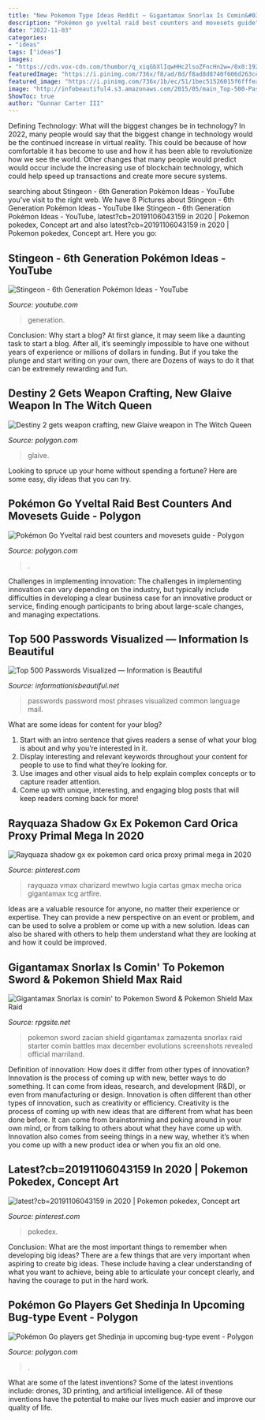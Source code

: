 ```yaml
---
title: "New Pokemon Type Ideas Reddit ~ Gigantamax Snorlax Is Comin&#039; To Pokemon Sword &amp; Pokemon Shield Max Raid"
description: "Pokémon go yveltal raid best counters and movesets guide"
date: "2022-11-03"
categories:
- "ideas"
tags: ["ideas"]
images:
- "https://cdn.vox-cdn.com/thumbor/q_xiqGbXlIqwHHc2lsoZFncHn2w=/0x0:1920x1080/1820x1213/filters:focal(815x309:1121x615)/cdn.vox-cdn.com/uploads/chorus_image/image/69306253/maxresdefault-1.0.0.jpeg"
featuredImage: "https://i.pinimg.com/736x/f8/ad/8d/f8ad8d8740f606d263cefec35857408f.jpg"
featured_image: "https://i.pinimg.com/736x/1b/ec/51/1bec51526015f6fffea1fbd8f07c75c1.jpg"
image: "http://infobeautiful4.s3.amazonaws.com/2015/05/main_Top-500-Passwords.png"
ShowToc: true
author: "Gunnar Carter III"
---
```



Defining Technology: What will the biggest changes be in technology?
In 2022, many people would say that the biggest change in technology would be the continued increase in virtual reality. This could be because of how comfortable it has become to use and how it has been able to revolutionize how we see the world. Other changes that many people would predict would occur include the increasing use of blockchain technology, which could help speed up transactions and create more secure systems.

	

		
searching about Stingeon - 6th Generation Pokémon Ideas - YouTube you've visit to the right web. We have 8 Pictures about Stingeon - 6th Generation Pokémon Ideas - YouTube like Stingeon - 6th Generation Pokémon Ideas - YouTube, latest?cb=20191106043159 in 2020 | Pokemon pokedex, Concept art and also latest?cb=20191106043159 in 2020 | Pokemon pokedex, Concept art. Here you go:
		
    
## Stingeon - 6th Generation Pokémon Ideas - YouTube

<img loading=lazy src="https://i.ytimg.com/vi/ddajE99971k/maxresdefault.jpg" onerror="this.onerror=null;this.src='https://tse2.mm.bing.net/th?id=OIP.bMCtomhXkrG82m2p2VYXjAHaEK&amp;pid=15.1';" alt="Stingeon - 6th Generation Pokémon Ideas - YouTube">

_Source: youtube.com_

>generation. 

	

Conclusion: Why start a blog?
At first glance, it may seem like a daunting task to start a blog. After all, it’s seemingly impossible to have one without years of experience or millions of dollars in funding. But if you take the plunge and start writing on your own, there are Dozens of ways to do it that can be extremely rewarding and fun.

    
## Destiny 2 Gets Weapon Crafting, New Glaive Weapon In The Witch Queen

<img loading=lazy src="https://cdn.vox-cdn.com/thumbor/bq5hKbg5Q0eKXxFtczDeeHRaJas=/0x38:1920x1043/fit-in/1200x630/cdn.vox-cdn.com/uploads/chorus_asset/file/22803065/wq_3_fig_1_1080.jpg" onerror="this.onerror=null;this.src='https://tse1.mm.bing.net/th?id=OIP.3wILLBg4re3jFau2eAqM1AHaD4&amp;pid=15.1';" alt="Destiny 2 gets weapon crafting, new Glaive weapon in The Witch Queen">

_Source: polygon.com_

>glaive. 

	

Looking to spruce up your home without spending a fortune? Here are some easy, diy ideas that you can try. 

    
## Pokémon Go Yveltal Raid Best Counters And Movesets Guide - Polygon

<img loading=lazy src="https://cdn.vox-cdn.com/thumbor/q_xiqGbXlIqwHHc2lsoZFncHn2w=/0x0:1920x1080/1820x1213/filters:focal(815x309:1121x615)/cdn.vox-cdn.com/uploads/chorus_image/image/69306253/maxresdefault-1.0.0.jpeg" onerror="this.onerror=null;this.src='https://tse1.mm.bing.net/th?id=OIP.uMcngtiJtPNLPRssSawa3wHaE7&amp;pid=15.1';" alt="Pokémon Go Yveltal raid best counters and movesets guide - Polygon">

_Source: polygon.com_

>. 

	

Challenges in implementing innovation:
The challenges in implementing innovation can vary depending on the industry, but typically include difficulties in developing a clear business case for an innovative product or service, finding enough participants to bring about large-scale changes, and managing expectations.

    
## Top 500 Passwords Visualized — Information Is Beautiful

<img loading=lazy src="http://infobeautiful4.s3.amazonaws.com/2015/05/main_Top-500-Passwords.png" onerror="this.onerror=null;this.src='https://tse3.mm.bing.net/th?id=OIP.MLN_le8kcSglPQD1IIqrOAHaDt&amp;pid=15.1';" alt="Top 500 Passwords Visualized — Information is Beautiful">

_Source: informationisbeautiful.net_

>passwords password most phrases visualized common language mail. 

	

What are some ideas for content for your blog?
1. Start with an intro sentence that gives readers a sense of what your blog is about and why you’re interested in it.
2. Display interesting and relevant keywords throughout your content for people to use to find what they’re looking for.
3. Use images and other visual aids to help explain complex concepts or to capture reader attention.
4. Come up with unique, interesting, and engaging blog posts that will keep readers coming back for more!

    
## Rayquaza Shadow Gx Ex Pokemon Card Orica Proxy Primal Mega In 2020

<img loading=lazy src="https://i.pinimg.com/736x/1b/ec/51/1bec51526015f6fffea1fbd8f07c75c1.jpg" onerror="this.onerror=null;this.src='https://tse4.mm.bing.net/th?id=OIP.fGu_3ZdQMdslHL4eTKIO7wAAAA&amp;pid=15.1';" alt="Rayquaza shadow gx ex pokemon card orica proxy primal mega in 2020">

_Source: pinterest.com_

>rayquaza vmax charizard mewtwo lugia cartas gmax mecha orica gigantamax tcg artfire. 

	

Ideas are a valuable resource for anyone, no matter their experience or expertise. They can provide a new perspective on an event or problem, and can be used to solve a problem or come up with a new solution. Ideas can also be shared with others to help them understand what they are looking at and how it could be improved.

    
## Gigantamax Snorlax Is Comin&#039; To Pokemon Sword &amp; Pokemon Shield Max Raid

<img loading=lazy src="https://assets.rpgsite.net/images/images/000/083/154/original/Pokemon_Sword_Shield_11272019_28.jpg" onerror="this.onerror=null;this.src='https://tse2.mm.bing.net/th?id=OIP.k0sMPvxij0XWqYl1DZDFDAHaEK&amp;pid=15.1';" alt="Gigantamax Snorlax is comin&#039; to Pokemon Sword &amp; Pokemon Shield Max Raid">

_Source: rpgsite.net_

>pokemon sword zacian shield gigantamax zamazenta snorlax raid starter comin battles max december evolutions screenshots revealed official marriland. 

	

Definition of innovation: How does it differ from other types of innovation?
Innovation is the process of coming up with new, better ways to do something. It can come from ideas, research, and development (R&D), or even from manufacturing or design. Innovation is often different than other types of innovation, such as creativity or efficiency.
Creativity is the process of coming up with new ideas that are different from what has been done before. It can come from brainstorming and poking around in your own mind, or from talking to others about what they have come up with. Innovation also comes from seeing things in a new way, whether it’s when you come up with a new product idea or when you fix an old one.

    
## Latest?cb=20191106043159 In 2020 | Pokemon Pokedex, Concept Art

<img loading=lazy src="https://i.pinimg.com/736x/f8/ad/8d/f8ad8d8740f606d263cefec35857408f.jpg" onerror="this.onerror=null;this.src='https://tse4.mm.bing.net/th?id=OIP.kuVKNcWVnjUoEPQyknABlgHaHa&amp;pid=15.1';" alt="latest?cb=20191106043159 in 2020 | Pokemon pokedex, Concept art">

_Source: pinterest.com_

>pokedex. 

	

Conclusion: What are the most important things to remember when developing big ideas?
There are a few things that are very important when aspiring to create big ideas. These include having a clear understanding of what you want to achieve, being able to articulate your concept clearly, and having the courage to put in the hard work.

    
## Pokémon Go Players Get Shedinja In Upcoming Bug-type Event - Polygon

<img loading=lazy src="https://cdn.vox-cdn.com/thumbor/_Pr91Xa5jt6ZPfzKZ6Gzu1bDDKI=/0x0:400x300/1820x1213/filters:focal(168x118:232x182)/cdn.vox-cdn.com/uploads/chorus_image/image/61938305/1067.0.png" onerror="this.onerror=null;this.src='https://tse3.mm.bing.net/th?id=OIP.3WRU1_SrgX4AIisne_HkEgHaE7&amp;pid=15.1';" alt="Pokémon Go players get Shedinja in upcoming bug-type event - Polygon">

_Source: polygon.com_

>. 

	

What are some of the latest inventions?
Some of the latest inventions include: drones, 3D printing, and artificial intelligence. All of these inventions have the potential to make our lives much easier and improve our quality of life.

